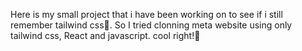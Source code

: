 Here is my  small project that i have been working on to see if i still remember tailwind css🌚.
So I tried clonning meta website using only tailwind css, React and javascript.
cool right!🤭
